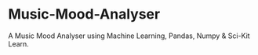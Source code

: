 # Music-Mood-Analyser
A Music Mood Analyser using Machine Learning, Pandas, Numpy &amp; Sci-Kit Learn.
